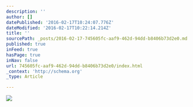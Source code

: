 ```yaml
---
description: ''
author: []
datePublished: '2016-02-17T10:24:07.776Z'
dateModified: '2016-02-17T10:22:14.214Z'
title: ''
sourcePath: _posts/2016-02-17-745605fc-aaf9-462d-94dd-b8406b73d2e0.md
published: true
inFeed: true
hasPage: true
inNav: false
url: 745605fc-aaf9-462d-94dd-b8406b73d2e0/index.html
_context: 'http://schema.org'
_type: Article

---
```

![](https://the-grid-user-content.s3-us-west-2.amazonaws.com/cd14fa64-a21a-4bea-a39b-f48fb8e29a14.JPG)